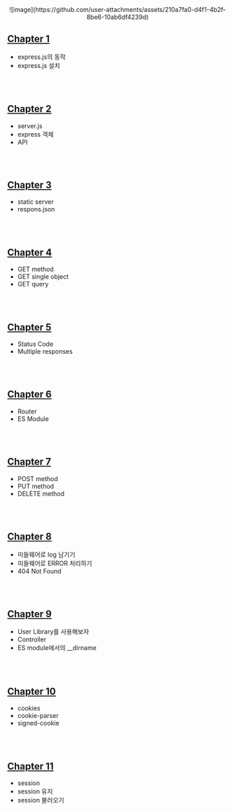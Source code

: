 <div align='center'>
  ![image](https://github.com/user-attachments/assets/210a7fa0-d4f1-4b2f-8be6-10ab6df4239d)
</div>

## [Chapter 1](https://github.com/DNA-B/Collection-Of-Exercises/blob/main/JS_expressPractice/chapter_summary/Chapter1.md)

-   express.js의 동작
-   express.js 설치

<br><br>

## [Chapter 2](https://github.com/DNA-B/Collection-Of-Exercises/blob/main/JS_expressPractice/chapter_summary/Chapter2.md)

-   server.js
-   express 객체
-   API

<br><br>

## [Chapter 3](https://github.com/DNA-B/Collection-Of-Exercises/blob/main/JS_expressPractice/chapter_summary/Chapter3.md)

-   static server
-   respons.json

<br><br>

## [Chapter 4](https://github.com/DNA-B/Collection-Of-Exercises/blob/main/JS_expressPractice/chapter_summary/Chapter4.md)

-   GET method
-   GET single object
-   GET query

<br><br>

## [Chapter 5](https://github.com/DNA-B/Collection-Of-Exercises/blob/main/JS_expressPractice/chapter_summary/Chapter5.md)

-   Status Code
-   Multiple responses

<br><br>

## [Chapter 6](https://github.com/DNA-B/Collection-Of-Exercises/blob/main/JS_expressPractice/chapter_summary/Chapter6.md)

-   Router
-   ES Module

<br><br>

## [Chapter 7](https://github.com/DNA-B/Collection-Of-Exercises/blob/main/JS_expressPractice/chapter_summary/Chapter7.md)

-   POST method
-   PUT method
-   DELETE method

<br><br>

## [Chapter 8](https://github.com/DNA-B/Collection-Of-Exercises/blob/main/JS_expressPractice/chapter_summary/Chapter8.md)

-   미들웨어로 log 남기기
-   미들웨어로 ERROR 처리하기
-   404 Not Found

<br><br>

## [Chapter 9](https://github.com/DNA-B/Collection-Of-Exercises/blob/main/JS_expressPractice/chapter_summary/Chapter9.md)

-   User Library를 사용해보자
-   Controller
-   ES module에서의 \_\_dirname

<br><br>

## [Chapter 10](https://github.com/DNA-B/Collection-Of-Exercises/blob/main/JS_expressPractice/chapter_summary/Chapter10.md)
-   cookies
-   cookie-parser
-   signed-cookie

<br><br>

## [Chapter 11](https://github.com/DNA-B/Collection-Of-Exercises/blob/main/JS_expressPractice/chapter_summary/Chapter11.md)

-   session
-   session 유지
-   session 불러오기

<br><br>
